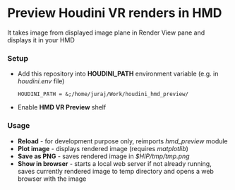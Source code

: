 # Preview Houdini VR renders in HMD
It takes image from displayed image plane in Render View pane and displays it in your HMD


### Setup
* Add this repository into **HOUDINI_PATH** environment variable (e.g. in *houdini.env* file)
    ```
    HOUDINI_PATH = &;/home/juraj/Work/houdini_hmd_preview/
    ```
* Enable **HMD VR Preview** shelf

### Usage
* **Reload** - for development purpose only, reimports *hmd_preview* module
* **Plot image** - displays rendered image (requires *matplotlib*)
* **Save as PNG** - saves rendered image in *$HIP/tmp/tmp.png*
* **Show in browser** - starts a local web server if not already running, saves currently rendered image to temp directory and opens a web browser with the image